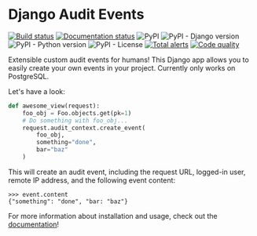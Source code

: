 # Django Audit Events

[![Build status](https://img.shields.io/bitbucket/pipelines/akinonteam/django-audit-events)](https://bitbucket.org/akinonteam/django-audit-events/addon/pipelines/home)
[![Documentation status](https://readthedocs.org/projects/django-audit-events/badge/?version=latest)](https://django-audit-events.readthedocs.io/en/latest/?badge=latest)
![PyPI](https://img.shields.io/pypi/v/django-audit-events)
![PyPI - Django version](https://img.shields.io/pypi/djversions/django-audit-events)
![PyPI - Python version](https://img.shields.io/pypi/pyversions/django-audit-events)
![PyPI - License](https://img.shields.io/pypi/l/django-audit-events)
[![Total alerts](https://img.shields.io/lgtm/alerts/bitbucket/akinonteam/django-audit-events)](https://lgtm.com/projects/b/akinonteam/django-audit-events/alerts/)
[![Code quality](https://img.shields.io/lgtm/grade/python/bitbucket/akinonteam/django-audit-events)](https://lgtm.com/projects/b/akinonteam/django-audit-events/context:python)

Extensible custom audit events for humans! This Django app allows you to easily create your own events in your project. Currently only works on PostgreSQL.

Let's have a look:

```python
def awesome_view(request):
    foo_obj = Foo.objects.get(pk=1)
    # Do something with foo_obj...
    request.audit_context.create_event(
        foo_obj,
        something="done",
        bar="baz"
    )
```

This will create an audit event, including the request URL, logged-in user, remote IP address, and the following event content:

```
>>> event.content
{"something": "done", "bar: "baz"}
```

For more information about installation and usage, check out the [documentation](https://django-audit-events.readthedocs.io/)!
